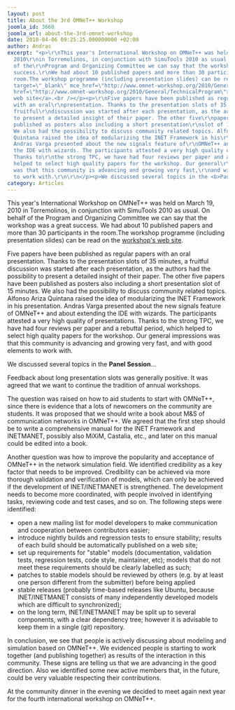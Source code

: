 ```yaml
---
layout: post
title: About the 3rd OMNeT++ Workshop
joomla_id: 3660
joomla_url: about-the-3rd-omnet-workshop
date: 2010-04-06 09:25:25.000000000 +02:00
author: Andras
excerpt: "<p>\r\nThis year's International Workshop on OMNeT++ was held on March 19,
  2010\r\nin Torremolinos, in conjunction with SimuTools 2010 as usual. On behalf
  of the\r\nProgram and Organizing Committee we can say that the workshop was a great
  success.\r\nWe had about 10 published papers and more than 30 participants in the
  room.The workshop programme (including presentation slides) can be read on the <a
  target=\"_blank\" mce_href=\"http://www.omnet-workshop.org/2010/General/TechnicalProgram\"
  href=\"http://www.omnet-workshop.org/2010/General/TechnicalProgram\">workshop's
  web site</a>.<br /></p><p>\r\nFive papers have been published as regular papers
  with an oral\r\npresentation. Thanks to the presentation slots of 35 minutes, a
  fruitful\r\ndiscussion was started after each presentation, as the authors had the\r\npossibility
  to present a detailed insight of their paper. The other five\r\npapers have been
  published as posters also including a short presentation\r\nslot of 15 minutes.
  We also had the possibility to discuss community related topics. Alfonso\r\nAriza
  Quintana raised the idea of modularizing the INET Framework in his\r\npresentation.
  Andras Varga presented about the new signals feature of\r\nOMNeT++ and about extending
  the IDE with wizards. The participants attested a very high quality of presentations.
  Thanks to\r\nthe strong TPC, we have had four reviews per paper and a rebuttal period,\r\nwhich
  helped to select high quality papers for the workshop. Our general\r\nimpressions
  was that this community is advancing and growing very fast,\r\nand with good elements
  to work with.\r\n\r\n</p><p>We discussed several topics in the <b>Panel Session</b>...</p>"
category: Articles
---
```

<p>
This year's International Workshop on OMNeT++ was held on March 19, 2010
in Torremolinos, in conjunction with SimuTools 2010 as usual. On behalf of the
Program and Organizing Committee we can say that the workshop was a great success.
We had about 10 published papers and more than 30 participants in the room.The workshop programme (including presentation slides) can be read on the <a target="_blank" mce_href="http://www.omnet-workshop.org/2010/General/TechnicalProgram" href="http://www.omnet-workshop.org/2010/General/TechnicalProgram">workshop's web site</a>.<br /></p><p>
Five papers have been published as regular papers with an oral
presentation. Thanks to the presentation slots of 35 minutes, a fruitful
discussion was started after each presentation, as the authors had the
possibility to present a detailed insight of their paper. The other five
papers have been published as posters also including a short presentation
slot of 15 minutes. We also had the possibility to discuss community related topics. Alfonso
Ariza Quintana raised the idea of modularizing the INET Framework in his
presentation. Andras Varga presented about the new signals feature of
OMNeT++ and about extending the IDE with wizards. The participants attested a very high quality of presentations. Thanks to
the strong TPC, we have had four reviews per paper and a rebuttal period,
which helped to select high quality papers for the workshop. Our general
impressions was that this community is advancing and growing very fast,
and with good elements to work with.

</p><p>We discussed several topics in the <b>Panel Session</b>...</p>Feedback
about long presentation slots was generally positive. It was agreed
that we want to continue the tradition of annual workshops.

<p>The question was raised on how to aid students to start with OMNeT++,
since there is evidence that a lots of newcomers on the community are
students. It was proposed that we should write a book about M&amp;S of communication
networks in OMNeT++. We agreed that the first step should be to write
a comprehensive manual for the INET Framework and INETMANET, possibly
also MiXiM, Castalia, etc., and later on this manual could be edited into a book.

</p><p>Another question was how to improve the popularity and acceptance of OMNeT++
in the network simulation field. We identified credibility as a
key factor that needs to be improved. Credibility can be achieved
via more thorough validation and verification of models, which can only
be achieved if the development of INET/INETMANET is strengthened. The
development needs to become more coordinated, with people involved in
identifying tasks, reviewing code and test cases, and so on. The following
steps were identified:

</p><ul>
  <li>open a new mailing list for model developers to make communication and
  cooperation between contributors easier;
  </li><li>introduce nightly builds and regression tests to ensure stability;
  results of each build should be automatically published on a web site;
  </li><li>set up requirements for "stable" models (documentation, validation tests,
  regression tests, code style, maintainer, etc); models that do not meet
  these requirements should be clearly labelled as such;
  </li><li>patches to stable models should be reviewed by others (e.g. by at least
  one person different from the submitter) before being applied
  </li><li>stable releases (probably time-based releases like Ubuntu, because
  INET/INETMANET consists of many independently developed models which are
  difficult to synchronized);
  </li><li>on the long term, INET/INETMANET may be split up to several components,
  with a clear dependency tree; however it is advisable to keep them
  in a single (git) repository.
</li></ul>

<p>
In conclusion, we see that people is actively discussing about modeling and
simulation based on OMNeT++. We evidenced people is starting to work
together (and publishing together) as results of the interaction in this
community. These signs are telling us that we are advancing in the good
direction. Also we identified some new active members that, in the future,
could be very valuable respecting their contributions.

</p><p>
At the community dinner in the evening we decided to meet again next year
for the fourth international workshop on OMNeT++.</p>
